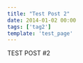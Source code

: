 ```yaml
---
title: "Test Post 2"
date: 2014-01-02 00:00
tags: ['tag2']
template: 'test_page'
---
```


TEST POST #2